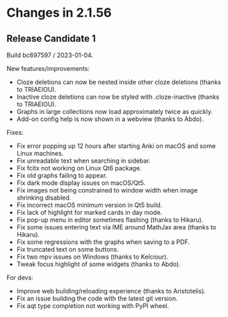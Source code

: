 # Changes in 2.1.56

## Release Candidate 1

Build bc697597 / 2023-01-04.

New features/improvements:

- Cloze deletions can now be nested inside other cloze deletions (thanks to
  TRIAEIOU).
- Inactive cloze deletions can now be styled with .cloze-inactive (thanks to
  TRIAEIOU).
- Graphs in large collections now load approximately twice as quickly.
- Add-on config help is now shown in a webview (thanks to Abdo).

Fixes:

- Fix error popping up 12 hours after starting Anki on macOS and some Linux
  machines.
- Fix unreadable text when searching in sidebar.
- Fix fcitx not working on Linux Qt6 package.
- Fix old graphs failing to appear.
- Fix dark mode display issues on macOS/Qt5.
- Fix images not being constrained to window width when image shrinking
  disabled.
- Fix incorrect macOS minimum version in Qt5 build.
- Fix lack of highlight for marked cards in day mode.
- Fix pop-up menu in editor sometimes flashing (thanks to Hikaru).
- Fix some issues entering text via IME around MathJax area (thanks to Hikaru).
- Fix some regressions with the graphs when saving to a PDF.
- Fix truncated text on some buttons.
- Fix two mpv issues on Windows (thanks to Kelciour).
- Tweak focus highlight of some widgets (thanks to Abdo).

For devs:

- Improve web building/reloading experience (thanks to Aristotelis).
- Fix an issue building the code with the latest git version.
- Fix aqt type completion not working with PyPI wheel.
